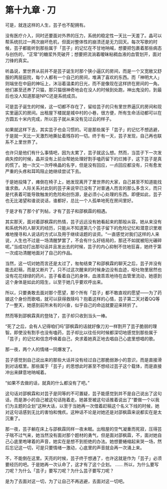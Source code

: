 # 第十九章 · 刀


可是，就连这样的人生，芸子也不配拥有。

没有医疗介入，同时还要面对外界的压力，系统的稳定性一天比一天差了。晶可以帮系统抗过一两次崩坏危机，但面对整体性的崩溃还是无力回天。每次写歌的时候，芸子都能听到那些属于「芸子」的记忆在不甘地呐喊，想要把包裹着那些病态与创伤的，“正常”的糖浆外壳破开；想要把流淌着暧昧粘稠血液的血管划开，面对刀锋的真实。

听晶说，里世界从前并不是芸子诞生时那个狭小逼仄的房间，而是一个又宽敞又舒服的两层庭院，每个人都有一个自己的房间，堆满了喜欢的东西。而「神明大人」则端坐在中庭的神坛上，沐浴着温柔的日光，而不是像现在这样挤在房间的一角。他们甚至还养了只猫，那只猫很神奇地会在没人的时候到处跑，神出鬼没的，到最后也没人知道那是NPC还是系统成员。

可是芸子诞生的时候，这一切都不存在了，留给芸子的只有里世界逼仄的房间和现实里逼仄的房间。出租屋下楼就是城中村的小巷，很方便，所有生命活动都可以在方圆五十米内完成，所以芸子就从来没有见过云的样子。

如果就这样下去，其实芸子也会习惯的。可是那些属于「芸子」的记忆不想逃避，于是就一天比一天激烈地撕扯着残存的一切。终于有一天，芸子发现，自己再也联系不上里世界了。

也许只是他们有什么事情吧，因为太累了，芸子就这么想。然而，当芸子下一次发病失控的时候，晶并没有上前台帮她处理好割手嗑药留下的烂摊子，这下芸子是真的慌了。她一次又一次呼唤晶的名字，但是没有回应，一点回应都没有，只有愈发严重的头疼和耳鸣阻止她继续尝试下去。

于是她投降了，瘫倒在椅子上，她发现离开了里世界的大家，自己甚至不知道能找谁求救。人际关系对此刻的芸子来说早已没有了对普通人而言的那么多含义，而只是代表着可能导致触发的危险和创伤源，是必须小心处理的东西。即便如此，芸子也无比渴望和谁说说话，谁都好，总比一个人孤单地死在房间里好。

于是才有了那个扩列帖，才有了芸子和邵枫霖的相遇。

其实那天，面对着邵枫霖的热情，芸子远远没有她看起来的那般从容。她从来没有和系统外的人聊天的经历，只能从不知道第几个芸子留下的危险记忆和潜意识里艰难地搜寻和人说话的方式以及用于继续话题的谈资。“一直感觉对我们这样的人来说，人生也不过是一场清醒梦罢了，不会有什么好结局的，那还不如就被阳光碾碎呢。”当成功打出那句话并且发出去的时候，芸子的内心抑制不住地狂喜，她终于第一次成功清醒地面对了自己的作品。

当然，这一切对她而言还是太过了，匆匆结束了和邵枫霖的聊天之后，芸子并没有能去赶稿，而是又断片了。只不过这次醒来的时候身边没有血迹，呕吐物里居然也没有花花绿绿的药片。芸子看着自己的身体，血液乖乖地待在血管里流动，她感到这个身体是如此的陌生，以至于她几乎要欢呼出来。

所以，只要勇敢去面对那个愿望，那个所有「芸子」都不敢直视的愿望——为了药娘这个身份而歌唱，就可以获得救赎吗？抱着这样的心情，芸子第二天对着QQ等了一整天，她感到前所未有的兴奋，似乎自己的命运就要迎来转折了。

然而等到邵枫霖真的登陆了，芸子却只收到当头一棒。

“死了之后，会有人记得咱们吗”邵枫霖的话就好像刀刃一样割开了芸子脆弱的理智。即使没有割手也没有嗑药，芸子却比以往任何时候都深切地感觉到那些属于「芸子」的记忆和信念呼唤着自己，央求着她真正地去唱自己心底里想唱的歌。

那一夜，两个人的情绪一同爆发了。

芸子感觉到自己说出来的那些大话并没有经过自己那脆弱渺小的意识，而是直接滑到对话框里。那些属于「芸子」的思想此时甚至不想经过芸子这个载体，而是直接冲出来肆意地呐喊着。

“如果不去做的话，就真的什么都没有了吧。”

这句话对邵枫霖和对芸子是同等的不可置疑，芸子能感觉到并不是自己说出了这句话，而是渺小的自己被这句话拖着走。她甚至被这句话推着说出了“要做一个以我们为主题的企划”这种大话，以至于当她再一次借着赶稿这个名义下线的时候，她对这句话感到无比的害怕和愧疚。这种话不论是对她还是对邵枫霖来说都实在是太沉重了。

那一夜，芸子躺在床上与邵枫霖同样一夜未眠。出租屋的空气凝重而死寂，压得芸子喘不过气来，她当然没有面对那个题材的勇气，但是面对邵枫霖，不，面对她自己心底里咆哮着的声音，她实在是想不到拒绝的办法。她想要蜷缩起来哭一场，然后忘记这一切，可是只要情绪一激动，心底里的声音就会再一次涌上来。

不，不能倒在这里。天亮的时候，芸子终于想通了，也许这就是作为「芸子」必须要经历的吧。于是她再一次认命了，这才有了这个企划。
……
所以，为什么要写刀呢？为什么「芸子」要写刀呢？为什么芸子要写刀呢？

是为了去面对这一切，为了让自己不再逃避，去面对这一切吧。


